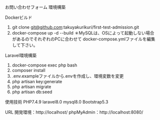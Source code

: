 お問い合わせフォーム
環境構築

Dockerビルド
1. git clone git@github.com:takuyakurikuri/first-test-admission.git
2. docker-compose up -d --build
＊MySQLは、OSによって起動しない場合があるのでそれぞれのPCに合わせて docker-compose.ymlファイルを編集して下さい。

Laravel環境構築
1. docker-compose exec php bash
2. composer install
3. .env.exampleファイルから.envを作成し、環境変数を変更
4. php artisan key:generate
5. php artisan migrate
6. php artisan db:seed

使用技術
PHP7.4.9
laravel8.0
mysql8.0
Bootstrap5.3

URL
開発環境：http://localhost/
phpMyAdmin：http://localhost:8080/